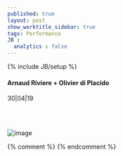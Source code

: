 ```yaml
---
published: true
layout: post
show_worktitle_sidebar: true
tags: Performance
JB :
  analytics : false
---
```


{% include JB/setup %}




<p>
<h4>Arnaud Riviere + Olivier di Placido </h4>
30|04|19<br />


<br /><br />
</p><p>
<img src="{{ site.url }}/images/arnaud_oliver.jpg" alt="image">

</p>



{% comment %}
{% endcomment %}